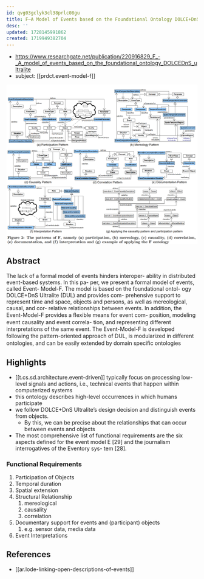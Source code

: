 ```yaml
---
id: qvg03gclyk3cl38prlc08gu
title: F—A Model of Events based on the Foundational Ontology DOLCE+DnS Ultralite
desc: ''
updated: 1728145991862
created: 1719949382704
---
```


- https://www.researchgate.net/publication/220916829_F_-_A_model_of_events_based_on_the_foundational_ontology_DOLCEDnS_ultralite
- subject: [[prdct.event-model-f]]

![](/assets/images/2024-10-05-09-29-42.png)

## Abstract

The lack of a formal model of events hinders interoper- ability in distributed event-based systems. In this pa- per, we present a formal model of events, called Event- Model-F. The model is based on the foundational ontol- ogy DOLCE+DnS Ultralite (DUL) and provides com- prehensive support to represent time and space, objects and persons, as well as mereological, causal, and cor- relative relationships between events. In addition, the Event-Model-F provides a ﬂexible means for event com- position, modeling event causality and event correla- tion, and representing diﬀerent interpretations of the same event. The Event-Model-F is developed following the pattern-oriented approach of DUL, is modularized in diﬀerent ontologies, and can be easily extended by domain speciﬁc ontologies

## Highlights

- [[t.cs.sd.architecture.event-driven]] typically focus on processing low-level signals and actions, i.e., technical events that happen within computerized systems
- this ontology describes high-level occurrences in which humans participate
- we follow DOLCE+DnS Ultralite’s design decision and distinguish events from objects. 
  - By this, we can be precise about the relationships that can occur between events and objects
- The most comprehensive list of functional requirements
are the six aspects defined for the event model E [29]
and the journalism interrogatives of the Eventory sys-
tem [28].


### Functional Requirements

1. Participation of Objects
2. Temporal duration
3. Spatial extension
4. Structural Relationship
   1. mereological
   2. causality
   3. correlation
5. Documentary support for events and (participant) objects
   1. e.g. sensor data, media data
6. Event Interpretations

## References

- [[ar.lode-linking-open-descriptions-of-events]]